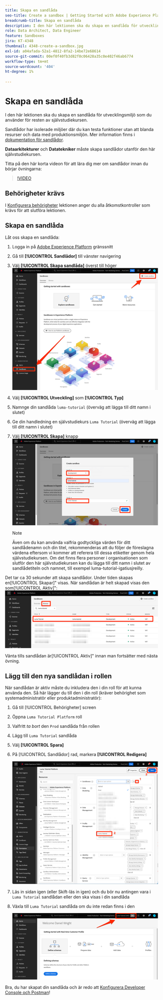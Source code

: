 ```yaml
---
title: Skapa en sandlåda
seo-title: Create a sandbox | Getting Started with Adobe Experience Platform for Data Architects and Data Engineers
breadcrumb-title: Skapa en sandlåda
description: I den här lektionen ska du skapa en sandlåda för utvecklingsmiljö som du kan använda för resten av självstudiekursen.
role: Data Architect, Data Engineer
feature: Sandboxes
jira: KT-4348
thumbnail: 4348-create-a-sandbox.jpg
exl-id: a04afada-52a1-4812-8fa2-14be72e68614
source-git-commit: 00ef0f40fb3d82f0c06428a35c0e402f46ab6774
workflow-type: tm+mt
source-wordcount: '404'
ht-degree: 1%

---
```


# Skapa en sandlåda

<!--25min-->

I den här lektionen ska du skapa en sandlåda för utvecklingsmiljö som du använder för resten av självstudiekursen.

Sandlådor har isolerade miljöer där du kan testa funktioner utan att blanda resurser och data med produktionsmiljön. Mer information finns i [dokumentation för sandlådor](https://experienceleague.adobe.com/docs/experience-platform/sandbox/home.html?lang=sv).

**Dataarkitekturer** och **Datatekniker** måste skapa sandlådor utanför den här självstudiekursen.

Titta på den här korta videon för att lära dig mer om sandlådor innan du börjar övningarna:
>[!VIDEO](https://video.tv.adobe.com/v/29838/?learn=on)

## Behörigheter krävs

I [Konfigurera behörigheter](configure-permissions.md) lektionen anger du alla åtkomstkontroller som krävs för att slutföra lektionen.

<!--
* Permission items **[!UICONTROL Sandbox Administration]** > **[!UICONTROL View Sandboxes]** and **[!UICONTROL Manage Sandboxes]**
* Permission item **[!UICONTROL Sandboxes]** > **[!UICONTROL Prod]**
* User-role access to the `Luma Tutorial Platform` product profile
* Admin-level access to the `Luma Tutorial Platform` product profile
-->

## Skapa en sandlåda

Låt oss skapa en sandlåda:

1. Logga in på [Adobe Experience Platform](https://experience.adobe.com/platform) gränssnitt
1. Gå till **[!UICONTROL Sandlådor]** till vänster navigering
1. Välj **[!UICONTROL Skapa sandlåda]** överst till höger
   ![Välj sandlådan Skapa](assets/sandbox-createSandbox.png)

1. Välj **[!UICONTROL Utveckling]** som **[!UICONTROL Typ]**
1. Namnge din sandlåda `luma-tutorial` (överväg att lägga till ditt namn i slutet)
1. Ge din handledning en självstudiekurs `Luma Tutorial` (överväg att lägga till ditt namn i slutet)
1. Välj **[!UICONTROL Skapa]** knapp
   ![Skapa din sandlåda](assets/sandbox-nameSandbox.png)
   >[!NOTE]
   >
   >Även om du kan använda valfria godtyckliga värden för ditt sandlådenamn och din titel, rekommenderas att du följer de föreslagna värdena eftersom vi kommer att referera till dessa etiketter genom hela självstudiekursen. Om det finns flera personer i organisationen som slutför den här självstudiekursen kan du lägga till ditt namn i slutet av sandlådetiteln och namnet, till exempel luma-tutorial-igatiusjreilly.

Det tar ca 30 sekunder att skapa sandlådor. Under tiden skapas en[!UICONTROL Skapar]&quot; visas. När sandlådan är helt skapad visas den som[!UICONTROL Aktiv]&quot;:
![Aktiv status](assets/sandbox-active.png)

Vänta tills sandlådan är[!UICONTROL Aktiv]&quot; innan man fortsätter med nästa övning.

## Lägg till den nya sandlådan i rollen

När sandlådan är aktiv måste du inkludera den i din roll för att kunna använda den. Så här lägger du till den i din roll (kräver behörighet som systemadministratör eller produktadministratör):

1. Gå till [!UICONTROL Behörigheter] screen
1. Öppna `Luma Tutorial Platform` roll
1. Valfritt _ta bort_ den `Prod` sandlåda från rollen
1. Lägg till `Luma Tutorial` sandlåda
1. Välj **[!UICONTROL Spara]**
1. På [!UICONTROL Sandlådor] rad, markera **[!UICONTROL Redigera]**

   ![Lägg till Luma-självstudiekursen](assets/sandbox-addLumaTutorial.png)

1. Läs in sidan igen (eller Skift-läs in igen) och du bör nu antingen vara i `Luma Tutorial` sandlådan eller den ska visas i din sandlåda
1. Växla till `Luma Tutorial` sandlåda om du inte redan finns i den

   ![Bekräfta sandlåda](assets/sandbox-confirmDropdown.png)

Bra, du har skapat din sandlåda och är redo att [Konfigurera Developer Console och Postman](set-up-developer-console-and-postman.md)!
